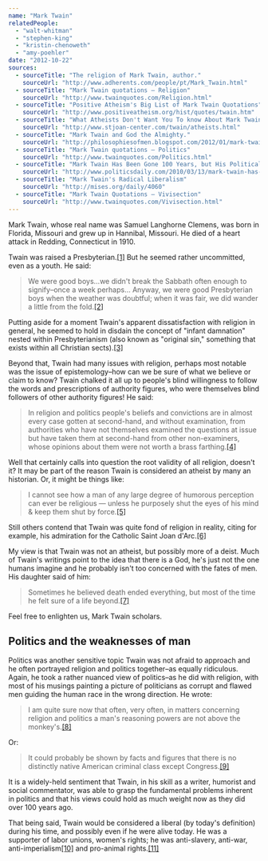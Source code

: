 ```yaml
---
name: "Mark Twain"
relatedPeople:
  - "walt-whitman"
  - "stephen-king"
  - "kristin-chenoweth"
  - "amy-poehler"
date: "2012-10-22"
sources:
  - sourceTitle: "The religion of Mark Twain, author."
    sourceUrl: "http://www.adherents.com/people/pt/Mark_Twain.html"
  - sourceTitle: "Mark Twain quotations – Religion"
    sourceUrl: "http://www.twainquotes.com/Religion.html"
  - sourceTitle: "Positive Atheism's Big List of Mark Twain Quotations"
    sourceUrl: "http://www.positiveatheism.org/hist/quotes/twain.htm"
  - sourceTitle: "What Atheists Don't Want You To know About Mark Twain's Secret"
    sourceUrl: "http://www.stjoan-center.com/twain/atheists.html"
  - sourceTitle: "Mark Twain and God the Almighty."
    sourceUrl: "http://philosophiesofmen.blogspot.com/2012/01/mark-twain-and-god-almighty.html"
  - sourceTitle: "Mark Twain quotations – Politics"
    sourceUrl: "http://www.twainquotes.com/Politics.html"
  - sourceTitle: "Mark Twain Has Been Gone 100 Years, but His Political Wisdom Endures"
    sourceUrl: "http://www.politicsdaily.com/2010/03/13/mark-twain-has-been-gone-100-years-but-his-political-wisdom-end/"
  - sourceTitle: "Mark Twain's Radical Liberalism"
    sourceUrl: "http://mises.org/daily/4060"
  - sourceTitle: "Mark Twain Quotations – Vivisection"
    sourceUrl: "http://www.twainquotes.com/Vivisection.html"
---
```


Mark Twain, whose real name was Samuel Langhorne Clemens, was born in Florida, Missouri and grew up in Hannibal, Missouri. He died of a heart attack in Redding, Connecticut in 1910.

Twain was raised a Presbyterian.<a class="source-citation" href="#http://www.adherents.com/people/pt/Mark_Twain.html" title="The religion of Mark Twain, author.">[1]</a> But he seemed rather uncommitted, even as a youth. He said:

>We were good boys…we didn't break the Sabbath often enough to signify–once a week perhaps… Anyway, we were good Presbyterian boys when the weather was doubtful; when it was fair, we did wander a little from the fold.<a class="source-citation" href="#http://www.adherents.com/people/pt/Mark_Twain.html" title="The religion of Mark Twain, author.">[2]</a>

Putting aside for a moment Twain's apparent dissatisfaction with religion in general, he seemed to hold in disdain the concept of "infant damnation" nested within Presbyterianism (also known as "original sin," something that exists within all Christian sects).<a class="source-citation" href="#http://www.adherents.com/people/pt/Mark_Twain.html" title="The religion of Mark Twain, author.">[3]</a>

Beyond that, Twain had many issues with religion, perhaps most notable was the issue of epistemology–how can we be sure of what we believe or claim to know? Twain chalked it all up to people's blind willingness to follow the words and prescriptions of authority figures, who were themselves blind followers of other authority figures! He said:

>In religion and politics people's beliefs and convictions are in almost every case gotten at second-hand, and without examination, from authorities who have not themselves examined the questions at issue but have taken them at second-hand from other non-examiners, whose opinions about them were not worth a brass farthing.<a class="source-citation" href="#http://www.twainquotes.com/Religion.html" title="Mark Twain quotations – Religion">[4]</a>

Well that certainly calls into question the root validity of all religion, doesn't it? It may be part of the reason Twain is considered an atheist by many an historian. Or, it might be things like:

>I cannot see how a man of any large degree of humorous perception can ever be religious — unless he purposely shut the eyes of his mind & keep them shut by force.<a class="source-citation" href="#http://www.positiveatheism.org/hist/quotes/twain.htm" title="Positive Atheism&apos;s Big List of Mark Twain Quotations">[5]</a>

Still others contend that Twain was quite fond of religion in reality, citing for example, his admiration for the Catholic Saint Joan d'Arc.<a class="source-citation" href="#http://www.stjoan-center.com/twain/atheists.html" title="What Atheists Don&apos;t Want You To know About Mark Twain&apos;s Secret">[6]</a>

My view is that Twain was not an atheist, but possibly more of a deist. Much of Twain's writings point to the idea that there is a God, he's just not the one humans imagine and he probably isn't too concerned with the fates of men. His daughter said of him:

>Sometimes he believed death ended everything, but most of the time he felt sure of a life beyond.<a class="source-citation" href="#http://philosophiesofmen.blogspot.com/2012/01/mark-twain-and-god-almighty.html" title="Mark Twain and God the Almighty.">[7]</a>

Feel free to enlighten us, Mark Twain scholars.


## Politics and the weaknesses of man

Politics was another sensitive topic Twain was not afraid to approach and he often portrayed religion and politics together–as equally ridiculous. Again, he took a rather nuanced view of politics–as he did with religion, with most of his musings painting a picture of politicians as corrupt and flawed men guiding the human race in the wrong direction. He wrote:

>I am quite sure now that often, very often, in matters concerning religion and politics a man's reasoning powers are not above the monkey's.<a class="source-citation" href="#http://www.twainquotes.com/Politics.html" title="Mark Twain quotations – Politics">[8]</a>

Or:

>It could probably be shown by facts and figures that there is no distinctly native American criminal class except Congress.<a class="source-citation" href="#http://www.politicsdaily.com/2010/03/13/mark-twain-has-been-gone-100-years-but-his-political-wisdom-end/" title="Mark Twain Has Been Gone 100 Years, but His Political Wisdom Endures">[9]</a>

It is a widely-held sentiment that Twain, in his skill as a writer, humorist and social commentator, was able to grasp the fundamental problems inherent in politics and that his views could hold as much weight now as they did over 100 years ago.

That being said, Twain would be considered a liberal (by today's definition) during his time, and possibly even if he were alive today. He was a supporter of labor unions, women's rights; he was anti-slavery, anti-war, anti-imperialism<a class="source-citation" href="#http://mises.org/daily/4060" title="Mark Twain&apos;s Radical Liberalism">[10]</a> and pro-animal rights.<a class="source-citation" href="#http://www.twainquotes.com/Vivisection.html" title="Mark Twain Quotations – Vivisection">[11]</a>